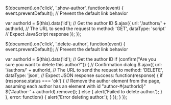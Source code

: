 $(document).on('click', '.show-author', function(event) {
  event.preventDefault(); // Prevent the default link behavior

  var authorId = $(this).data('id'); // Get the author ID
  $.ajax({
    url: '/authors/' + authorId, // The URL to send the request to
    method: 'GET',
    dataType: 'script' // Expect JavaScript response
  });
});


$(document).on('click', '.delete-author', function(event) {
  event.preventDefault(); // Prevent the default link behavior

  var authorId = $(this).data('id'); // Get the author ID
  if (confirm("Are you sure you want to delete this author?")) { // Confirmation dialog
    $.ajax({
      url: '/authors/' + authorId, // The URL to send the request to
      method: 'DELETE',
      dataType: 'json', // Expect JSON response
      success: function(response) {
        if (response.status === 'ok') {
          // Remove the author element from the page, assuming each author has an element with id "author-#{authorId}"
          $('#author-' + authorId).remove();
        } else {
          alert('Failed to delete author.');
        }
      },
      error: function() {
        alert('Error deleting author.');
      }
    });
  }
});
